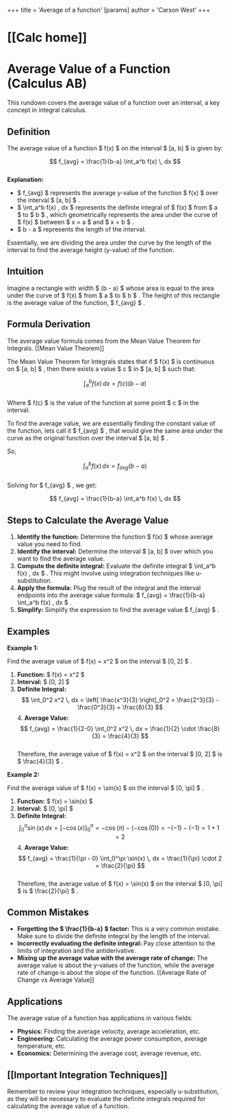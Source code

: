+++
 title = 'Average of a function'
[params]
	author = 'Carson West'
+++
# [[Calc home]]
# Average Value of a Function (Calculus AB)

This rundown covers the average value of a function over an interval, a key concept in integral calculus.

## Definition

The average value of a function  $ f(x) $  on the interval  $ [a, b] $  is given by:

 $$  f_{avg} = \frac{1}{b-a} \int_a^b f(x) \, dx
 $$  
**Explanation:**

*    $ f_{avg} $  represents the average y-value of the function  $ f(x) $  over the interval  $ [a, b] $ .
*    $ \int_a^b f(x) \, dx $  represents the definite integral of  $ f(x) $  from  $ a $  to  $ b $ , which geometrically represents the area under the curve of  $ f(x) $  between  $ x = a $  and  $ x = b $ .
*    $ b - a $  represents the length of the interval.

Essentially, we are dividing the area under the curve by the length of the interval to find the average height (y-value) of the function.

## Intuition

Imagine a rectangle with width  $ (b - a) $  whose area is equal to the area under the curve of  $ f(x) $  from  $ a $  to  $ b $ .  The height of this rectangle is the average value of the function,  $ f_{avg} $ .

## Formula Derivation

The average value formula comes from the Mean Value Theorem for Integrals. [[Mean Value Theorem]]

The Mean Value Theorem for Integrals states that if  $ f(x) $  is continuous on  $ [a, b] $ , then there exists a value  $ c $  in  $ [a, b] $  such that:

 $$  \int_a^b f(x) \, dx = f(c)(b - a)
 $$  
Where  $ f(c) $  is the value of the function at some point  $ c $  in the interval.

To find the average value, we are essentially finding the constant value of the function, lets call it  $ f_{avg} $ , that would give the same area under the curve as the original function over the interval  $ [a, b] $ .

So,

 $$  \int_a^b f(x) \, dx = f_{avg}(b - a)
 $$  
Solving for  $ f_{avg} $ , we get:

 $$  f_{avg} = \frac{1}{b-a} \int_a^b f(x) \, dx
 $$  
## Steps to Calculate the Average Value

1.  **Identify the function:** Determine the function  $ f(x) $  whose average value you need to find.
2.  **Identify the interval:** Determine the interval  $ [a, b] $  over which you want to find the average value.
3.  **Compute the definite integral:** Evaluate the definite integral  $ \int_a^b f(x) \, dx $ .  This might involve using integration techniques like u-substitution.
4.  **Apply the formula:** Plug the result of the integral and the interval endpoints into the average value formula:  $ f_{avg} = \frac{1}{b-a} \int_a^b f(x) \, dx $ .
5.  **Simplify:** Simplify the expression to find the average value  $ f_{avg} $ .

## Examples

**Example 1:**

Find the average value of  $ f(x) = x^2 $  on the interval  $ [0, 2] $ .

1.  **Function:**  $ f(x) = x^2 $ 
2.  **Interval:**  $ [0, 2] $ 
3.  **Definite Integral:**
     $$      \int_0^2 x^2 \, dx = \left[ \frac{x^3}{3} \right]_0^2 = \frac{2^3}{3} - \frac{0^3}{3} = \frac{8}{3}
     $$  4.  **Average Value:**
     $$      f_{avg} = \frac{1}{2-0} \int_0^2 x^2 \, dx = \frac{1}{2} \cdot \frac{8}{3} = \frac{4}{3}
     $$  
Therefore, the average value of  $ f(x) = x^2 $  on the interval  $ [0, 2] $  is  $ \frac{4}{3} $ .

**Example 2:**

Find the average value of  $ f(x) = \sin(x) $  on the interval  $ [0, \pi] $ .

1.  **Function:**  $ f(x) = \sin(x) $ 
2.  **Interval:**  $ [0, \pi] $ 
3.  **Definite Integral:**
     $$      \int_0^\pi \sin(x) \, dx = \left[ -\cos(x) \right]_0^\pi = -\cos(\pi) - (-\cos(0)) = -(-1) - (-1) = 1 + 1 = 2
     $$  4.  **Average Value:**
     $$      f_{avg} = \frac{1}{\pi - 0} \int_0^\pi \sin(x) \, dx = \frac{1}{\pi} \cdot 2 = \frac{2}{\pi}
     $$  
Therefore, the average value of  $ f(x) = \sin(x) $  on the interval  $ [0, \pi] $  is  $ \frac{2}{\pi} $ .

## Common Mistakes

*   **Forgetting the  $ \frac{1}{b-a} $  factor:** This is a very common mistake.  Make sure to divide the definite integral by the length of the interval.
*   **Incorrectly evaluating the definite integral:** Pay close attention to the limits of integration and the antiderivative.
*   **Mixing up the average value with the average rate of change:** The average value is about the y-values of the function, while the average rate of change is about the slope of the function. [[Average Rate of Change vs Average Value]]

## Applications

The average value of a function has applications in various fields:

*   **Physics:** Finding the average velocity, average acceleration, etc.
*   **Engineering:** Calculating the average power consumption, average temperature, etc.
*   **Economics:** Determining the average cost, average revenue, etc.

## [[Important Integration Techniques]]

Remember to review your integration techniques, especially u-substitution, as they will be necessary to evaluate the definite integrals required for calculating the average value of a function.
